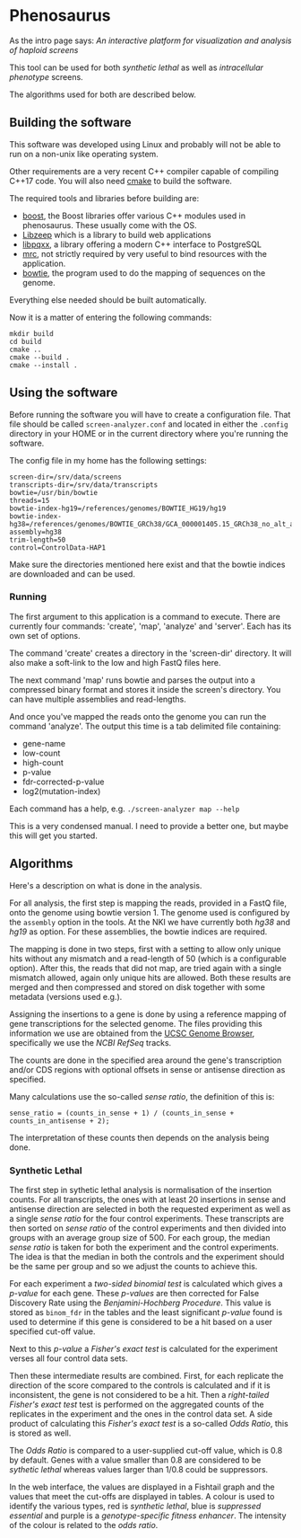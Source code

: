Phenosaurus
===========

As the intro page says: _An interactive platform for visualization and analysis of haploid screens_

This tool can be used for both _synthetic lethal_ as well as _intracellular phenotype_ screens.

The algorithms used for both are described below.

Building the software
---------------------

This software was developed using Linux and probably will not be able to run on a non-unix like operating system.

Other requirements are a very recent C++ compiler capable of compiling C++17 code. You will also need [cmake](https://cmake.org/) to build the software.

The required tools and libraries before building are:

* [boost](https://boost.org), the Boost libraries offer various C++ modules used in phenosaurus. These usually come with the OS.
* [Libzeep](https://github.com/mhekkel/libzeep.git) which is a library to build web applications
* [libpqxx](https://github.com/jtv/libpqxx.git), a library offering a modern C++ interface to PostgreSQL
* [mrc](https://github.com/mhekkel/mrc.git), not strictly required by very useful to bind resources with the application.
* [bowtie](http://bowtie-bio.sourceforge.net/manual.shtml), the program used to do the mapping of sequences on the genome.

Everything else needed should be built automatically.

Now it is a matter of entering the following commands:

```
mkdir build
cd build
cmake ..
cmake --build .
cmake --install .
```

Using the software
------------------

Before running the software you will have to create a configuration file. That file should be called `screen-analyzer.conf` and located in either the `.config` directory in your HOME or in the current directory where you're running the software.

The config file in my home has the following settings:

```
screen-dir=/srv/data/screens
transcripts-dir=/srv/data/transcripts
bowtie=/usr/bin/bowtie
threads=15
bowtie-index-hg19=/references/genomes/BOWTIE_HG19/hg19
bowtie-index-hg38=/references/genomes/BOWTIE_GRCh38/GCA_000001405.15_GRCh38_no_alt_analysis_set
assembly=hg38
trim-length=50
control=ControlData-HAP1
```

Make sure the directories mentioned here exist and that the bowtie indices are downloaded and can be used.

### Running

The first argument to this application is a command to execute. There are currently four commands: 'create', 'map', 'analyze' and 'server'. Each has its own set of options.

The command 'create' creates a directory in the 'screen-dir' directory. It will also make a soft-link to the low and high FastQ files here.

The next command 'map' runs bowtie and parses the output into a compressed binary format and stores it inside the screen's directory. You can have multiple assemblies and read-lengths.

And once you've mapped the reads onto the genome you can run the command 'analyze'. The output this time is a tab delimited file containing:

* gene-name
* low-count
* high-count
* p-value
* fdr-corrected-p-value
* log2(mutation-index)

Each command has a help, e.g. `./screen-analyzer map --help`

This is a very condensed manual. I need to provide a better one, but maybe this will get you started.

Algorithms
----------

Here's a description on what is done in the analysis.

For all analysis, the first step is mapping the reads, provided in a FastQ file, onto the genome using bowtie version 1. The genome used is configured by the `assembly` option in the tools. At the NKI we have currently both _hg38_ and _hg19_ as option. For these assemblies, the bowtie indices are required.

The mapping is done in two steps, first with a setting to allow only unique hits without any mismatch and a read-length of 50 (which is a configurable option). After this, the reads that did not map, are tried again with a single mismatch allowed, again only unique hits are allowed. Both these results are merged and then compressed and stored on disk together with some metadata (versions used e.g.).

Assigning the insertions to a gene is done by using a reference mapping of gene transcriptions for the selected genome. The files providing this information we use are obtained from the [UCSC Genome Browser](https://genome.ucsc.edu/cgi-bin/hgTables), specifically we use the _NCBI RefSeq_ tracks.

The counts are done in the specified area around the gene's transcription and/or CDS regions with optional offsets in sense or antisense direction as specified.

Many calculations use the so-called _sense ratio_, the definition of this is:

```
sense_ratio = (counts_in_sense + 1) / (counts_in_sense + counts_in_antisense + 2);
```

The interpretation of these counts then depends on the analysis being done.

### Synthetic Lethal

The first step in sythetic lethal analysis is normalisation of the insertion counts. For all transcripts, the ones with at least 20 insertions in sense and antisense direction are selected in both the requested experiment as well as a single _sense ratio_ for the four control experiments. These transcripts are then sorted on _sense ratio_ of the control experiments and then divided into groups with an average group size of 500. For each group, the median _sense ratio_ is taken for both the experiment and the control experiments. The idea is that the median in both the controls and the experiment should be the same per group and so we adjust the counts to achieve this.

For each experiment a _two-sided binomial test_ is calculated which gives a _p-value_ for each gene. These _p-values_ are then corrected for False Discovery Rate using the _Benjamini-Hochberg Procedure_. This value is stored as `binom_fdr` in the tables and the least significant _p-value_ found is used to determine if this gene is considered to be a hit based on a user specified cut-off value.

Next to this _p-value_ a _Fisher's exact test_ is calculated for the experiment verses all four control data sets.

Then these intermediate results are combined. First, for each replicate the direction of the score compared to the controls is calculated and if it is inconsistent, the gene is not considered to be a hit. Then a _right-tailed_  _Fisher's exact test_ test is performed on the aggregated counts of the replicates in the experiment and the ones in the control data set. A side product of calculating this  _Fisher's exact test_ is a so-called _Odds Ratio_, this is stored as well.

The _Odds Ratio_ is compared to a user-supplied cut-off value, which is 0.8 by default. Genes with a value smaller than 0.8 are considered to be _sythetic lethal_ whereas values larger than 1/0.8 could be suppressors.

In the web interface, the values are displayed in a Fishtail graph and the values that meet the cut-offs are displayed in tables. A colour is used to identify the various types, red is _synthetic lethal_, blue is _suppressed essential_ and purple is a _genotype-specific fitness enhancer_. The intensity of the colour is related to the _odds ratio_.
